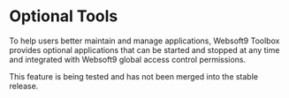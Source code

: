 # Optional Tools

To help users better maintain and manage applications, Websoft9 Toolbox provides optional applications that can be started and stopped at any time and integrated with Websoft9 global access control permissions.

This feature is being tested and has not been merged into the stable release.  